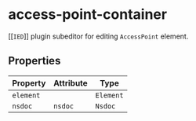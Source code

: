 # access-point-container

[[`IED`]] plugin subeditor for editing `AccessPoint` element.

## Properties

| Property  | Attribute | Type      |
|-----------|-----------|-----------|
| `element` |           | `Element` |
| `nsdoc`   | `nsdoc`   | `Nsdoc`   |
